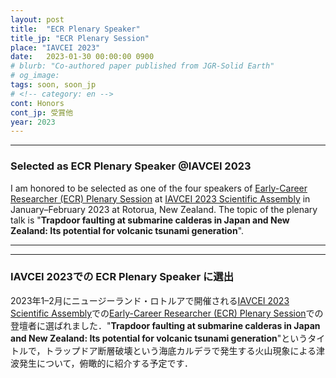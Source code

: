 ```yaml
---
layout: post
title:  "ECR Plenary Speaker"
title_jp: "ECR Plenary Session"
place: "IAVCEI 2023"
date:   2023-01-30 00:00:00 0900
# blurb: "Co-authored paper published from JGR-Solid Earth"
# og_image:
tags: soon, soon_jp
# <!-- category: en -->
cont: Honors
cont_jp: 受賞他
year: 2023
---
```

---

### Selected as ECR Plenary Speaker @IAVCEI 2023

I am honored to be selected as one of the four speakers of [Early-Career Researcher (ECR) Plenary Session](https://confer.eventsair.com/iavcei2023/plenary-speakers) at [IAVCEI 2023 Scientific Assembly](https://confer.eventsair.com/iavcei2023/) in January–February 2023 at Rotorua, New Zealand. The topic of the plenary talk is "**Trapdoor faulting at submarine calderas in Japan and New Zealand: Its potential for volcanic tsunami generation**".


---
---

### **IAVCEI 2023での ECR Plenary Speaker に選出**

2023年1–2月にニュージーランド・ロトルアで開催される[IAVCEI 2023 Scientific Assembly](https://confer.eventsair.com/iavcei2023/)での[Early-Career Researcher (ECR) Plenary Session](https://confer.eventsair.com/iavcei2023/plenary-speakers)での登壇者に選ばれました．"**Trapdoor faulting at submarine calderas in Japan and New Zealand: Its potential for volcanic tsunami generation**"というタイトルで，トラップドア断層破壊という海底カルデラで発生する火山現象による津波発生について，俯瞰的に紹介する予定です．
